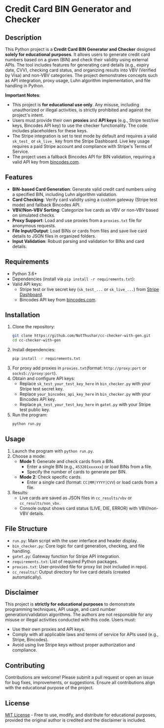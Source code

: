 # Credit Card BIN Generator and Checker

## Description
This Python project is a **Credit Card BIN Generator and Checker** designed **solely for educational purposes**. It allows users to generate credit card numbers based on a given (BIN) and check their validity using external APIs. The tool includes features for generating card details (e.g., expiry date, CVV), checking card status, and organizing results into VBV (Verified by Visa) and non-VBV categories. The project demonstrates concepts such as API integration, proxy usage, Luhn algorithm implementation, and file handling in Python.

**Important Notes**:
- This project is **for educational use only**. Any misuse, including unauthorized or illegal activities, is strictly prohibited and against the project's intent.
- Users must provide their own **proxies** and **API keys** (e.g., Stripe test/live keys, Bincodes API key) to use the checker functionality. The code includes placeholders for these keys.
- The Stripe integration is set to test mode by default and requires a valid `sk_test_` or `sk_live_` key from the Stripe Dashboard. Live key usage requires a paid Stripe account and compliance with Stripe's Terms of Service.
- The project uses a fallback Bincodes API for BIN validation, requiring a valid API key from [bincodes.com](https://bincodes.com).

## Features
- **BIN-based Card Generation**: Generate valid credit card numbers using a specified BIN, including Luhn algorithm validation.
- **Card Checking**: Verify card validity using a custom gateway (Stripe test mode) and fallback Bincodes API.
- **VBV/Non-VBV Sorting**: Categorize live cards as VBV or non-VBV based on simulated checks.
- **Proxy Support**: Load and use proxies from a `proxies.txt` file for anonymous requests.
- **File Input/Output**: Load BINs or cards from files and save live card details to JSON files in organized folders.
- **Input Validation**: Robust parsing and validation for BINs and card details.

## Requirements
- Python 3.6+
- Dependencies (install via `pip install -r requirements.txt`):
- Valid API keys:
  - Stripe test or live secret key (`sk_test_...` or `sk_live_...`) from [Stripe Dashboard](https://dashboard.stripe.com).
  - Bincodes API key from [bincodes.com](https://bincodes.com).

## Installation
1. Clone the repository:
   ```bash
   git clone https://github.com/NotThushar/cc-checker-with-gen.git
   cd cc-checker-with-gen
   ```
2. Install dependencies:
   ```bash
   pip install -r requirements.txt
   ```
3. For proxy add proxies in `proxies.txt`(format: `http://proxy:port` or `socks5://proxy:port`).
4. Obtain and configure API keys:
   - Replace `sk_test_your_test_key_here` in `bin_checker.py` with your Stripe test secret key.
   - Replace `your_bincodes_api_key_here` in `bin_checker.py` with your Bincodes API key.
   - Replace `pk_test_your_test_key_here` in `gatet.py` with your Stripe test public key.
5. Run the program:
   ```bash
   python run.py
   ```

## Usage
1. Launch the program with `python run.py`.
2. Choose a mode:
   - **Mode 1**: Generate and check cards from a BIN.
     - Enter a single BIN (e.g., `453201xxxxxx`) or load BINs from a file.
     - Specify the number of cards to generate per BIN.
   - **Mode 2**: Check specific cards.
     - Enter a single card (format: `CC|MM|YYYY|CVV`) or load cards from a file.
3. Results:
   - Live cards are saved as JSON files in `cc_results/vbv` or `cc_results/non_vbv`.
   - Console output shows card status (LIVE, DIE, ERROR) with VBV/non-VBV details.

## File Structure
- `run.py`: Main script with the user interface and header display.
- `bin_checker.py`: Core logic for card generation, checking, and file handling.
- `gatet.py`: Gateway function for Stripe API integration.
- `requirements.txt`: List of required Python packages.
- `proxies.txt`: User-provided file for proxy list (not included in repo).
- `cc_results/`: Output directory for live card details (created automatically).

## Disclaimer
This project is **strictly for educational purposes** to demonstrate programming techniques, API usage, and card number generation/validation algorithms. The authors are not responsible for any misuse or illegal activities conducted with this code. Users must:
- Use their own proxies and API keys.
- Comply with all applicable laws and terms of service for APIs used (e.g., Stripe, Bincodes).
- Avoid using live Stripe keys without proper authorization and compliance.

## Contributing
Contributions are welcome! Please submit a pull request or open an issue for bug fixes, improvements, or suggestions. Ensure all contributions align with the educational purpose of the project.

## License
[MIT License](LICENSE) - Free to use, modify, and distribute for educational purposes, provided the original author is credited and the disclaimer is included.
